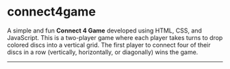 # connect4game
A simple and fun **Connect 4 Game** developed using HTML, CSS, and JavaScript. This is a two-player game where each player takes turns to drop colored discs into a vertical grid. The first player to connect four of their discs in a row (vertically, horizontally, or diagonally) wins the game.

----
